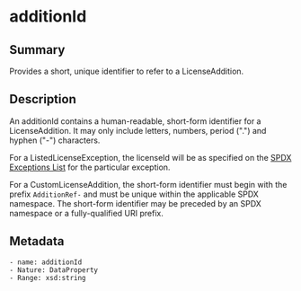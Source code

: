 <!-- Automatically generated by spec-parser v2.0.0 on 2023-12-25T20:28:21.783513+00:00 -->
<!-- SPDX-License-Identifier: Community-Spec-1.0 -->

# additionId

## Summary

Provides a short, unique identifier to refer to a LicenseAddition.


## Description

An additionId contains a human-readable, short-form identifier for a
LicenseAddition. It may only include letters, numbers, period (".") and
hyphen ("-") characters.

For a ListedLicenseException, the licenseId will be as specified on the
[SPDX Exceptions List](https://spdx.org/licenses/exceptions-index.html) for the
particular exception.

For a CustomLicenseAddition, the short-form identifier must begin with the
prefix `AdditionRef-` and must be unique within the applicable SPDX namespace.
The short-form identifier may be preceded by an SPDX namespace or a
fully-qualified URI prefix.


## Metadata

    - name: additionId
    - Nature: DataProperty
    - Range: xsd:string




